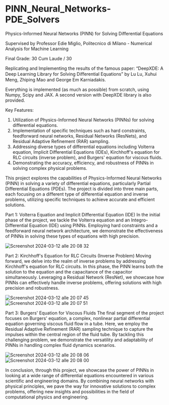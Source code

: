 # PINN_Neural_Networks-PDE_Solvers
Physics-Informed Neural Networks (PINN) for Solving Differential Equations

Supervised by Professor Edie Miglio, Politecnico di Milano - Numerical Analysis for Machine Learning

Final Grade: 30 Cum Laude / 30

Replicating and Implementing the results of the famous paper: “DeepXDE: A Deep Learning Library for Solving Diﬀerential Equations” by Lu Lu, Xuhui Meng, Zhiping Mao and George Em Karniadakis.

Everything is implemented (as much as possible) from scratch, using Numpy, Scipy and JAX. A second version with DeepXDE library is also provided.

Key Features:

1. Utilization of Physics-Informed Neural Networks (PINNs) for solving differential equations.
2. Implementation of specific techniques such as hard constraints, feedforward neural networks, Residual Networks (ResNets), and Residual Adaptive Refinement (RAR) sampling.
3. Addressing diverse types of differential equations including Volterra equation, Implicit Differential Equations (IDEs), Kirchhoff's equation for RLC circuits (inverse problem), and Burgers' equation for viscous fluids.
4. Demonstrating the accuracy, efficiency, and robustness of PINNs in solving complex physical problems.

This project explores the capabilities of Physics-Informed Neural Networks (PINN) in solving a variety of differential equations, particularly Partial Differential Equations (PDEs). The project is divided into three main parts, each focusing on a different type of differential equation and inverse problems, utilizing specific techniques to achieve accurate and efficient solutions.

Part 1: Volterra Equation and Implicit Differential Equation (IDE)
In the initial phase of the project, we tackle the Volterra equation and an Integro-Differential Equation (IDE) using PINNs. Employing hard constraints and a feedforward neural network architecture, we demonstrate the effectiveness of PINNs in solving these types of equations with high precision.

![Screenshot 2024-03-12 alle 20 08 32](https://github.com/Davide-Ettori/PINN_Neural_Networks-PDE_Solvers/assets/52358285/e6b36eff-fea5-4a7a-b9ca-87bc4eb76656)


Part 2: Kirchhoff's Equation for RLC Circuits (Inverse Problem)
Moving forward, we delve into the realm of inverse problems by addressing Kirchhoff's equation for RLC circuits. In this phase, the PINN learns both the solution to the equation and the capacitance of the capacitor simultaneously. Leveraging a Residual Network (ResNet), we showcase how PINNs can effectively handle inverse problems, offering solutions with high precision and robustness.

![Screenshot 2024-03-12 alle 20 07 45](https://github.com/Davide-Ettori/PINN_Neural_Networks-PDE_Solvers/assets/52358285/d3dd4a98-b17c-452f-af3f-916f362f0eef)
![Screenshot 2024-03-12 alle 20 07 51](https://github.com/Davide-Ettori/PINN_Neural_Networks-PDE_Solvers/assets/52358285/8f12cc5d-53c4-47e3-9b47-61f0684af87a)


Part 3: Burgers' Equation for Viscous Fluids
The final segment of the project focuses on Burgers' equation, a complex, nonlinear partial differential equation governing viscous fluid flow in a tube. Here, we employ the Residual Adaptive Refinement (RAR) sampling technique to capture the impulses within the central region of the fluid tube. By tackling this challenging problem, we demonstrate the versatility and adaptability of PINNs in handling complex fluid dynamics scenarios.

![Screenshot 2024-03-12 alle 20 08 06](https://github.com/Davide-Ettori/PINN_Neural_Networks-PDE_Solvers/assets/52358285/57ba3e9f-3445-446e-ac8d-dd8984492b00)
![Screenshot 2024-03-12 alle 20 08 00](https://github.com/Davide-Ettori/PINN_Neural_Networks-PDE_Solvers/assets/52358285/f1c69287-4d1a-4e28-991f-5c72f153ddf9)



In conclusion, through this project, we showcase the power of PINNs in looking at a wide range of differential equations encountered in various scientific and engineering domains. By combining neural networks with physical principles, we pave the way for innovative solutions to complex problems, offering new insights and possibilities in the field of computational physics and engineering.
